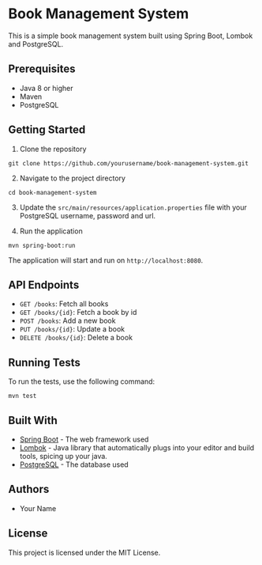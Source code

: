 # Book Management System

This is a simple book management system built using Spring Boot, Lombok and PostgreSQL.

## Prerequisites

- Java 8 or higher
- Maven
- PostgreSQL

## Getting Started

1. Clone the repository
```
git clone https://github.com/yourusername/book-management-system.git
```

2. Navigate to the project directory
```
cd book-management-system
```

3. Update the `src/main/resources/application.properties` file with your PostgreSQL username, password and url.

4. Run the application
```
mvn spring-boot:run
```

The application will start and run on `http://localhost:8080`.

## API Endpoints

- `GET /books`: Fetch all books
- `GET /books/{id}`: Fetch a book by id
- `POST /books`: Add a new book
- `PUT /books/{id}`: Update a book
- `DELETE /books/{id}`: Delete a book

## Running Tests

To run the tests, use the following command:

```
mvn test
```

## Built With

- [Spring Boot](https://spring.io/projects/spring-boot) - The web framework used
- [Lombok](https://projectlombok.org/) - Java library that automatically plugs into your editor and build tools, spicing up your java.
- [PostgreSQL](https://www.postgresql.org/) - The database used

## Authors

- Your Name

## License

This project is licensed under the MIT License.